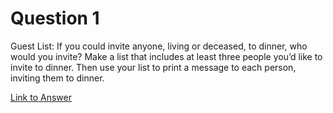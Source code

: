 # Question 1


Guest List: If you could invite anyone, living or deceased, to dinner, who
would you invite? Make a list that includes at least three people you’d like to
invite to dinner. Then use your list to print a message to each person, inviting
them to dinner.

[Link to Answer](https://github.com/noble-antwi/automation-with-python/blob/main/Module_4/Lists/Homework1_Answer.py)